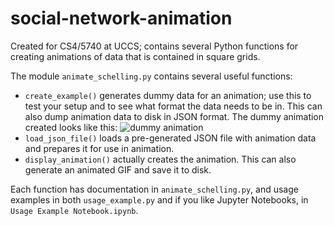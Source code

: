# social-network-animation
Created for CS4/5740 at UCCS; contains several Python functions for creating animations of data that is contained in square grids.

The module `animate_schelling.py` contains several useful functions:

- `create_example()` generates dummy data for an animation; use this to test your setup and to see what format the data needs to be in. This can also dump animation data to disk in JSON format. The dummy animation created looks like this: 
![dummy animation](https://media.giphy.com/media/lh7cq7nmYLMYvDAB1I/giphy.gif)
- `load_json_file()` loads a pre-generated JSON file with animation data and prepares it for use in animation.
- `display_animation()` actually creates the animation. This can also generate an animated GIF and save it to disk.

Each function has documentation in `animate_schelling.py`, and usage examples in both `usage_example.py` and if you like Jupyter Notebooks, in `Usage Example Notebook.ipynb`.
